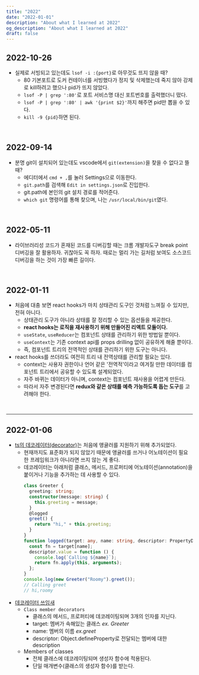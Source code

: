 ```yaml
---
title: "2022"
date: "2022-01-01"
description: "About what I learned at 2022"
og_description: "About what I learned at 2022"
draft: false
---
```


## **2022-10-26**

- 실제로 서빙되고 있는데도 `lsof -i :{port}`로 아무것도 뜨지 않을 때?
  - 80 기본포트로 도커 컨테이너를 서빙했다가 정지 및 삭제했는데 죽지 않아 강제로 kill하려고 했으나 pid가 뜨지 않았다.
  - `lsof -P | grep ':80'`로 포트 서비스명 대신 포트번호를 출력했더니 떴다.
  - `lsof -P | grep ':80' | awk '{print $2}'`까지 해주면 pid만 뽑을 수 있다.
  - `kill -9 {pid}`하면 된다.

<br />

## **2022-09-14**

- 분명 git이 설치되어 있는데도 vscode에서 `git(extension)`을 찾을 수 없다고 뜰 때?
  - 에디터에서 `cmd + ,`를 눌러 Settings으로 이동한다.
  - `git.path`를 검색해 `Edit in settings.json`로 진입한다.
  - git.path에 본인의 git 설치 경로를 적어준다.
  - `which git` 명령어를 통해 찾으며, 나는 `/usr/local/bin/git`였다.

<br />

## **2022-05-11**

- 라이브러리성 코드가 혼재된 코드를 디버깅할 때는 크롬 개발자도구 break point 디버깅을 잘 활용하자. 귀찮아도 꼭 하자. 때로는 멀리 가는 길처럼 보여도 소스코드 디버깅을 하는 것이 가장 빠른 길이다.

<br />

## **2022-01-11**

- 처음에 대충 보면 react hooks가 마치 상태관리 도구인 것처럼 느껴질 수 있지만, 전혀 아니다.
  - 상태관리 도구가 아니라 상태를 잘 정리할 수 있는 옵션들을 제공한다.
  - **react hooks는 로직을 재사용하기 위해 만들어진 리액트 모듈이다.**
  - `useState`, `useReducer`는 컴포넌트 상태를 관리하기 위한 방법일 뿐이다.
  - `useContext`는 기존 context api를 props drilling 없이 공유하게 해줄 뿐이다.
  - 즉, 컴포넌트 트리의 전역적인 상태를 관리하기 위한 도구는 아니다.
- react hooks를 쓰더라도 여전히 트리 내 전역상태를 관리할 필요는 있다.
  - context는 사용자 권한이나 언어 같은 '전역적'이라고 여겨질 만한 데이터를 컴포넌트 트리에서 공유할 수 있도록 설계되었다.
  - 자주 바뀌는 데이터가 아니며, context는 컴포넌트 재사용을 어렵게 만든다.
  - 따라서 자주 변경된다면 **redux와 같은 상태를 예측 가능하도록 돕는 도구**를 고려해야 한다.

<br />
<hr />

## **2022-01-06**

- [ts의 데코레이터(decorator)](https://www.typescriptlang.org/docs/handbook/decorators.html)는 처음에 앵귤러를 지원하기 위해 추가되었다.
  - 현재까지도 표준화가 되지 않았기 때문에 앵귤러를 쓰거나 어노테이션이 필요한 프레임워크가 아니라면 쓰지 않는 게 좋다.
  - 데코레이터는 아래처럼 클래스, 메서드, 프로퍼티에 어노테이션(annotation)을 붙이거나 기능을 추가하는 데 사용할 수 있다.
    ```ts
    class Greeter {
      greeting: string;
      constructor(message: string) {
        this.greeting = message;
      }
      @logged
      greet() {
        return "hi," + this.greeting;
      }
    }
    function logged(target: any, name: string, descriptor: PropertyDescriptor) {
      const fn = target[name];
      descriptor.value = function () {
        console.log(`Calling ${name}`);
        return fn.apply(this, arguments);
      };
    }
    console.log(new Greeter("Roomy").greet());
    // Calling greet
    // hi,roomy
    ```
- [데코레이터 쓰임새](https://www.geeksforgeeks.org/what-are-decorators-and-how-are-they-used-in-javascript/)
  - `Class member decorators`
    - 클래스의 메서드, 프로퍼티에 데코레이팅되며 3개의 인자를 지닌다.
    - target: 멤버가 속해있는 클래스 _ex. Greeter_
    - name: 멤버의 이름 _ex.greet_
    - descriptor: Object.defineProperty로 전달되는 멤버에 대한 description
  - Members of classes
    - 전체 클래스에 데코레이팅되며 생성자 함수에 적용된다.
    - 단일 매개변수(클래스의 생성자 함수)를 받는다.
